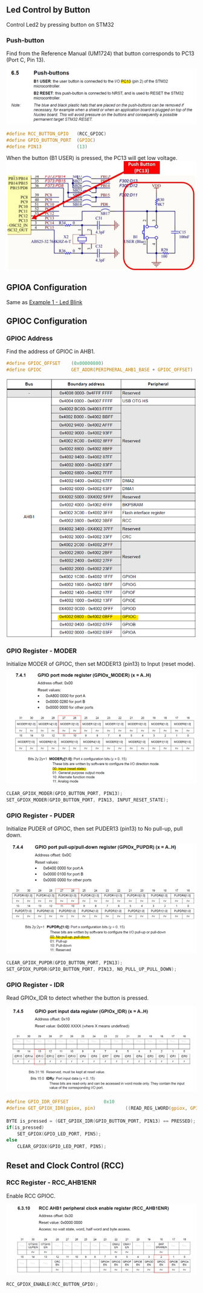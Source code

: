## Led Control by Button
Control Led2 by pressing button on STM32

### Push-button
Find from the Reference Manual (UM1724) that button corresponds to PC13 (Port C, Pin 13).

![Push-button](./img/push_button_PC13.png)

```c
#define RCC_BUTTON_GPIO   (RCC_GPIOC)   
#define GPIO_BUTTON_PORT  (GPIOC)
#define PIN13             (13)
```

When the button (B1 USER) is pressed, the PC13 will get low voltage.
![Push-button PC13](./img/PC13_button.png)

## GPIOA Configuration
Same as [Example 1 - Led Blink](../led_blink/README.md)

## GPIOC Configuration
### GPIOC Address
Find the address of GPIOC in AHB1.

```c
#define GPIOC_OFFSET    (0x00000800)
#define GPIOC           GET_ADDR(PERIPHERAL_AHB1_BASE + GPIOC_OFFSET)
```

![GPIOC Address](./img/GPIOC_addr.png)

### GPIO Register - MODER
Initialize MODER of GPIOC, then set MODER13 (pin13) to Input (reset mode).

![GPIOC MODER](./img/GPIOC_moder.png)

```c
CLEAR_GPIOX_MODER(GPIO_BUTTON_PORT, PIN13);
SET_GPIOX_MODER(GPIO_BUTTON_PORT, PIN13, INPUT_RESET_STATE);
```

### GPIO Register - PUDER
Initialize PUDER of GPIOC, then set PUDER13 (pin13) to No pull-up, pull down.

![GPIOC PUDER](./img/GPIOC_puder.png)

```c
CLEAR_GPIOX_PUPDR(GPIO_BUTTON_PORT, PIN13);
SET_GPIOX_PUPDR(GPIO_BUTTON_PORT, PIN13, NO_PULL_UP_PULL_DOWN);
```

### GPIO Register - IDR
Read GPIOx_IDR to detect whether the button is pressed.

![GPIOC IDR](./img/GPIOC_idr.png)

```c
#define GPIO_IDR_OFFSET             0x10
#define GET_GPIOX_IDR(gpiox, pin)           ((READ_REG_LWORD(gpiox, GPIO_IDR_OFFSET)) & (0x1 << (pin)))

BYTE is_pressed = (GET_GPIOX_IDR(GPIO_BUTTON_PORT, PIN13) == PRESSED);
if(is_pressed)
    SET_GPIOX(GPIO_LED_PORT, PIN5);
else
    CLEAR_GPIOX(GPIO_LED_PORT, PIN5);
```

## Reset and Clock Control (RCC)
### RCC Register - RCC_AHB1ENR
Enable RCC GPIOC.

![RCC GPIOC](./img/RCC_GPIOC.png)

```c
RCC_GPIOX_ENABLE(RCC_BUTTON_GPIO);
```